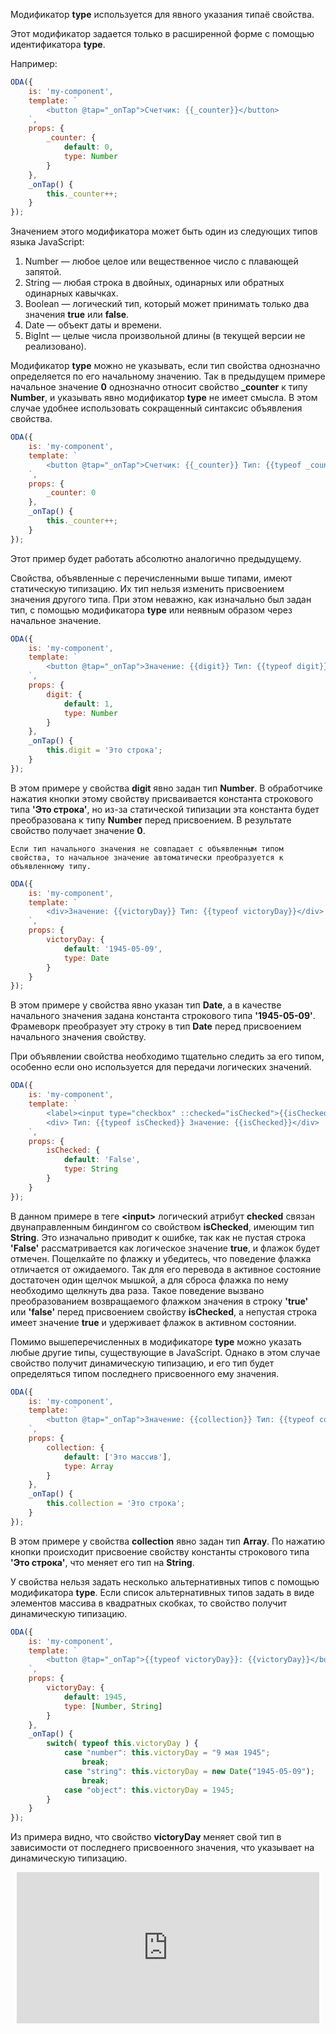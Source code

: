 ﻿Модификатор **type** используется для явного указания типаё свойства.

Этот модификатор задается только в расширенной форме с помощью идентификатора **type**.

Например:

```javascript _run_edit_[my-component.js]
ODA({
    is: 'my-component',
    template: `
        <button @tap="_onTap">Счетчик: {{_counter}}</button>
    `,
    props: {
        _counter: {
            default: 0,
            type: Number
        }
    },
    _onTap() {
        this._counter++;
    }
});
```

Значением этого модификатора может быть один из следующих типов языка JavaScript:

1. Number — любое целое или вещественное число с плавающей запятой.
2. String — любая строка в двойных, одинарных или обратных одинарных кавычках.
3. Boolean — логический тип, который может принимать только два значения **true** или **false**.
4. Date — объект даты и времени.
5. BigInt — целые числа произвольной длины (в текущей версии не реализовано).

Модификатор **type** можно не указывать, если тип свойства однозначно определяется по его начальному значению. Так в предыдущем примере начальное значение **0** однозначно относит свойство **_counter** к типу **Number**, и указывать явно модификатор **type** не имеет смысла. В этом случае удобнее использовать сокращенный синтаксис объявления свойства.

```javascript _run_edit_[my-component.js]
ODA({
    is: 'my-component',
    template: `
        <button @tap="_onTap">Счетчик: {{_counter}} Тип: {{typeof _counter}}</button>
    `,
    props: {
        _counter: 0
    },
    _onTap() {
        this._counter++;
    }
});
```

Этот пример будет работать абсолютно аналогично предыдущему.

Свойства, объявленные с перечисленными выше типами, имеют статическую типизацию. Их тип нельзя изменить присвоением значения другого типа. При этом неважно, как изначально был задан тип, с помощью модификатора **type** или неявным образом через начальное значение.

```javascript _run_edit_[my-component.js]
ODA({
    is: 'my-component',
    template: `
        <button @tap="_onTap">Значение: {{digit}} Тип: {{typeof digit}}</button>
    `,
    props: {
        digit: {
            default: 1,
            type: Number
        }
    },
    _onTap() {
        this.digit = 'Это строка';
    }
});
```

В этом примере у свойства **digit** явно задан тип **Number**. В обработчике нажатия кнопки этому свойству присваивается константа строкового типа **'Это строка'**, но из-за статической типизации эта константа будет преобразована к типу **Number** перед присвоением. В результате свойство получает значение **0**.

```info_md
Если тип начального значения не совпадает с объявленным типом свойства, то начальное значение автоматически преобразуется к объявленному типу.
```

```javascript _run_edit_[my-component.js]
ODA({
    is: 'my-component',
    template: `
        <div>Значение: {{victoryDay}} Тип: {{typeof victoryDay}}</div>
    `,
    props: {
        victoryDay: {
            default: '1945-05-09',
            type: Date
        }
    }
});
```

В этом примере у свойства явно указан тип **Date**, а в качестве начального значения задана константа строкового типа **'1945-05-09'**. Фрамеворк преобразует эту строку в тип **Date** перед присвоением начального значения свойству.

При объявлении свойства необходимо тщательно следить за его типом, особенно если оно используется для передачи логических значений.

```javascript _error_run_edit_[my-component.js]_h=40_
ODA({
    is: 'my-component',
    template: `
        <label><input type="checkbox" ::checked="isChecked">{{isChecked ? "Я отмечен" : "Я не отмечен"}}</label>
        <div> Тип: {{typeof isChecked}} Значение: {{isChecked}}</div>
    `,
    props: {
        isChecked: {
            default: 'False',
            type: String
        }
    }
});
```

В данном примере в теге **&lt;input&gt;** логический атрибут **checked** связан двунаправленным биндингом со свойством **isChecked**, имеющим тип **String**. Это изначально приводит к ошибке, так как не пустая строка **'False'** рассматривается как логическое значение **true**, и флажок будет отмечен. Пощелкайте по флажку и убедитесь, что поведение флажка отличается от ожидаемого. Так для его перевода в активное состояние достаточен один щелчок мышкой, а для сброса флажка по нему необходимо щелкнуть два раза. Такое поведение вызвано преобразованием возвращаемого флажком значения в строку **'true'** или **'false'** перед присвоением свойству **isChecked**, а непустая строка имеет значение **true** и удерживает флажок в активном состоянии.

Помимо вышеперечисленных в модификаторе **type** можно указать любые другие типы, существующие в JavaScript. Однако в этом случае свойство получит динамическую типизацию, и его тип будет определяться типом последнего присвоенного ему значения.

```javascript _run_edit_[my-component.js]
ODA({
    is: 'my-component',
    template: `
        <button @tap="_onTap">Значение: {{collection}} Тип: {{typeof collection}}</button>
    `,
    props: {
        collection: {
            default: ['Это массив'],
            type: Array
        }
    },
    _onTap() {
        this.collection = 'Это строка';
    }
});
```

В этом примере у свойства **collection** явно задан тип **Array**. По нажатию кнопки происходит присвоение свойству константы строкового типа **'Это строка'**, что меняет его тип на **String**.

У свойства нельзя задать несколько альтернативных типов с помощью модификатора **type**. Если список альтернативных типов задать в виде элементов массива в квадратных скобках, то свойство получит динамическую типизацию.

```javascript _run_edit_[my-component.js]
ODA({
    is: 'my-component',
    template: `
        <button @tap="_onTap">{{typeof victoryDay}}: {{victoryDay}}</button>
    `,
    props: {
        victoryDay: {
            default: 1945,
            type: [Number, String]
        }
    },
    _onTap() {
        switch( typeof this.victoryDay ) {
            case "number": this.victoryDay = "9 мая 1945";
                break;
            case "string": this.victoryDay = new Date("1945-05-09");
                break;
            case "object": this.victoryDay = 1945;
        }
    }
});
```

Из примера видно, что свойство **victoryDay** меняет свой тип в зависимости от последнего присвоенного значения, что указывает на динамическую типизацию.

<div style="position:relative;padding-bottom:48%; margin:10px">
    <iframe src="https://www.youtube.com/embed/yHueM94LlbA?start=0" frameborder="0" allow="accelerometer; autoplay; encrypted-media; gyroscope; picture-in-picture" allowfullscreen
    	style="position:absolute;width:100%;height:100%;"></iframe>
</div>

